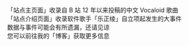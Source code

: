 「站点主页面」收录自 B 站 12 年以来投稿的中文 Vocaloid 歌曲   
「站点介绍页面」收录软件歌手「乐正绫」自立项起发生的大事件   
数据与事件可能会有所遗漏，还请见谅   
您可以前往我的「博客」获取更多信息   